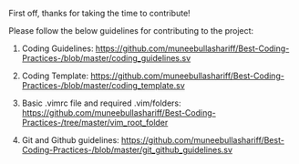 First off, thanks for taking the time to contribute!

Please follow the below guidelines for contributing to the project:

1. Coding Guidelines:
https://github.com/muneebullashariff/Best-Coding-Practices-/blob/master/coding_guidelines.sv

2. Coding Template:
https://github.com/muneebullashariff/Best-Coding-Practices-/blob/master/coding_template.sv

3. Basic .vimrc file and required .vim/folders:
https://github.com/muneebullashariff/Best-Coding-Practices-/tree/master/vim_root_folder

4. Git and Github guidelines:
https://github.com/muneebullashariff/Best-Coding-Practices-/blob/master/git_github_guidelines.sv
